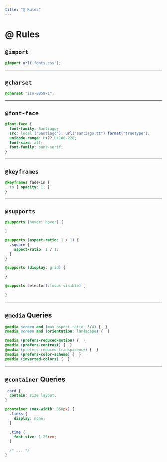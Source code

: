 ```yaml
---
title: "@ Rules"
---
```


# @ Rules

<section>

## `@import`

```css
@import url('fonts.css');
```

</section>

---

<section>

## `@charset`

```css
@charset "iso-8859-1";
```

</section>

---

<section>

## `@font-face`

```css
@font-face {
  font-family: Santiago;
  src: local ("Santiago"), url("santiago.tt") format("truetype");
  unicode-range: U+??,U+100-220;
  font-size: all;
  font-family: sans-serif;
}
```

</section>

---

<section>

## `@keyframes`

```css
@keyframes fade-in {
  to { opacity: 1; }
}
```

</section>

---

<section>

## `@supports`

```css
@supports (hover: hover) { 
  
}
```

```css
@supports (aspect-ratio: 1 / 1) { 
  .square {
    aspect-ratio: 1 / 1;
  }
}
```

```css
@supports (display: grid) {

}

@supports selector(:focus-visible) {
   
}
```

</section>

---

<section>

## `@media` Queries

```css
@media screen and (max-aspect-ratio: 3/4) {  }
@media screen and (orientation: landscape) {  }
```

```css
@media (prefers-reduced-motion) {  }
@media (prefers-contrast) {  }
@media (prefers-reduced-transparency) {  }
@media (prefers-color-scheme) {  }
@media (inverted-colors) {  }
```

</section>

---

<section>

## `@container` Queries

```css
.card {
  contain: size layout;
}

@container (max-width: 850px) {
  .links {
    display: none;
  }

  .time {
    font-size: 1.25rem;
  }

  /* ... */
}
```

</section>
